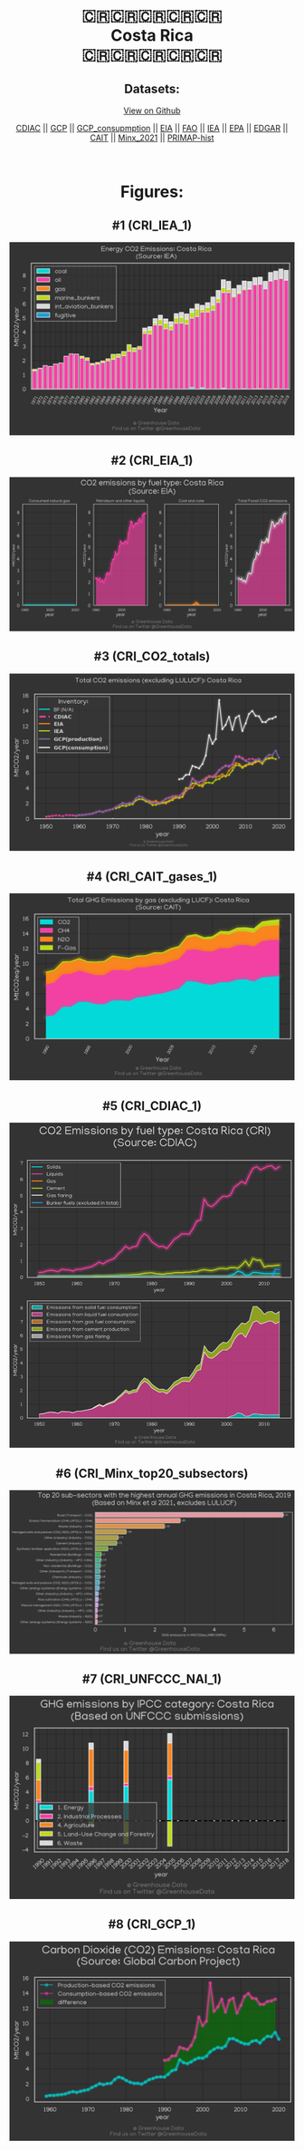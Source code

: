 
<center>
<h1 align="center">
🇨🇷🇨🇷🇨🇷🇨🇷🇨🇷
<br>
Costa Rica
<br>
🇨🇷🇨🇷🇨🇷🇨🇷🇨🇷
</h1>
<h2>Datasets:</h2>
<p><a href="https://github.com/dquintani/GreenhouseData/tree/master/country_data/CRI_Costa Rica/data">View on Github</a>
<br></p><p><a href="data/CRI_CDIAC.csv">CDIAC</a> || <a href="data/CRI_GCP.csv">GCP</a> || <a href="data/CRI_GCP_consupmption.csv">GCP_consupmption</a> || <a href="data/CRI_EIA.csv">EIA</a> || <a href="data/CRI_FAO.csv">FAO</a> || <a href="data/CRI_IEA.csv">IEA</a> || <a href="data/CRI_EPA.csv">EPA</a> || <a href="data/CRI_EDGAR.csv">EDGAR</a> || <a href="data/CRI_CAIT.csv">CAIT</a> || <a href="data/CRI_Minx_2021.csv">Minx_2021</a> || <a href="data/CRI_PRIMAP-hist.csv">PRIMAP-hist</a></p><p><br></p>
<h1>Figures:</h1><h2>#1 (CRI_IEA_1)</h2>
<p><img alt="" src="figures/CRI_IEA_1.png" /></p><h2>#2 (CRI_EIA_1)</h2>
<p><img alt="" src="figures/CRI_EIA_1.png" /></p><h2>#3 (CRI_CO2_totals)</h2>
<p><img alt="" src="figures/CRI_CO2_totals.png" /></p><h2>#4 (CRI_CAIT_gases_1)</h2>
<p><img alt="" src="figures/CRI_CAIT_gases_1.png" /></p><h2>#5 (CRI_CDIAC_1)</h2>
<p><img alt="" src="figures/CRI_CDIAC_1.png" /></p><h2>#6 (CRI_Minx_top20_subsectors)</h2>
<p><img alt="" src="figures/CRI_Minx_top20_subsectors.png" /></p><h2>#7 (CRI_UNFCCC_NAI_1)</h2>
<p><img alt="" src="figures/CRI_UNFCCC_NAI_1.png" /></p><h2>#8 (CRI_GCP_1)</h2>
<p><img alt="" src="figures/CRI_GCP_1.png" /></p>